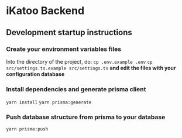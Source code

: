 # iKatoo Backend

## Development startup instructions

### Create your environment variables files

Into the directory of the project, do:
`cp .env.example .env`
`cp src/settings.ts.example src/settings.ts`
**and edit the files with your configuration database**

### Install dependencies and generate prisma client

`yarn install`
`yarn prisma:generate`

### Push database structure from prisma to your database

`yarn prisma:push`
